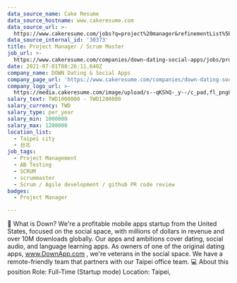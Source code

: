 ```yaml
---
data_source_name: Cake Resume
data_source_hostname: www.cakeresume.com
data_source_url: >-
  https://www.cakeresume.com/jobs?q=project%20manager&refinementList%5Blang_name%5D%5B0%5D=English&refinementList%5Bsalary_type%5D=per_year&range%5Bsalary_range%5D%5Bmin%5D=1000000&page=2
data_source_internal_id: '30373'
title: Project Manager / Scrum Master
job_url: >-
  https://www.cakeresume.com/companies/down-dating-social-apps/jobs/product-manager-project-manager-cd973e
date: 2021-07-01T08:26:11.640Z
company_name: DOWN Dating & Social Apps
company_page_url: 'https://www.cakeresume.com/companies/down-dating-social-apps'
company_logo_url: >-
  https://media.cakeresume.com/image/upload/s--qKShQ-_y--/c_pad,fl_png8,h_200,w_200/v1629973026/c5etwxq8aolcm28g1ygo.png
salary_text: TWD1000000 - TWD1200000
salary_currency: TWD
salary_type: per_year
salary_min: 1000000
salary_max: 1200000
location_list:
  - Taipei city
  - 台北
job_tags:
  - Project Management
  - AB Testing
  - SCRUM
  - scrummaster
  - Scrum / Agile development / github PR code review
badges:
  - Project Manager

---
```


📲 What is Down? We're a profitable mobile apps startup from the United States, focused on the social space, with millions of dollars in revenue and over 10M downloads globally. Our apps and ambitions cover dating, social audio, and language learning apps. As owners of one of the original dating apps, www.DownApp.com , we're veterans in the social space. We have a remote-friendly team that partners with our Taipei office team. 💻 About this position Role: Full-Time (Startup mode) Location: Taipei,